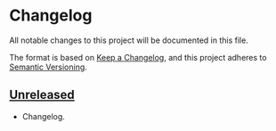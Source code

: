# Changelog

All notable changes to this project will be documented in this file.

The format is based on [Keep a Changelog](https://keepachangelog.com/en/1.0.0/),
and this project adheres to [Semantic Versioning](https://semver.org/spec/v2.0.0.html).

## [Unreleased]

- Changelog.

[unreleased]: https://github.com/RISE-UNIBAS/humanities_data_benchmark/compare/0.1.0...HEAD
[0.1.0]: https://github.com/RISE-UNIBAS/humanities_data_benchmark/releases/tag/0.1.0
